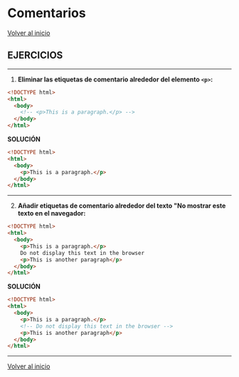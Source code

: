 # Comentarios

[Volver al inicio](#-Comentarios)

## EJERCICIOS

---------------------------------------------------------------------------

1. **Eliminar las etiquetas de comentario alrededor del elemento `<p>`:**

```html
<!DOCTYPE html>
<html>
  <body>
    <!-- <p>This is a paragraph.</p> -->
  </body>
</html>
```

**SOLUCIÓN**

```html
<!DOCTYPE html>
<html>
  <body>
    <p>This is a paragraph.</p>
  </body>
</html>
```

---------------------------------------------------------------------------

2. **Añadir etiquetas de comentario alrededor del texto "No mostrar este texto en el navegador:**

```html
<!DOCTYPE html>
<html>
  <body>
    <p>This is a paragraph.</p>
    Do not display this text in the browser
    <p>This is another paragraph</p>
  </body>
</html>
```

**SOLUCIÓN**

```html
<!DOCTYPE html>
<html>
  <body>
    <p>This is a paragraph.</p>
    <!-- Do not display this text in the browser -->
    <p>This is another paragraph</p>
  </body>
</html>
```

---------------------------------------------------------------------------

[Volver al inicio](#-Comentarios)